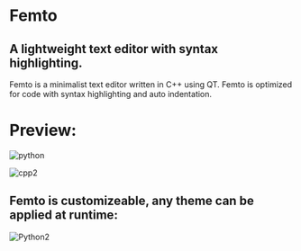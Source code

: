 # Femto
## A lightweight text editor with syntax highlighting.
Femto is a minimalist text editor written in C++ using QT.
Femto is optimized for code with syntax highlighting and auto indentation.

# Preview:
![python](https://user-images.githubusercontent.com/112822029/229016083-fe204a00-8325-4daf-9e9d-b455e4c17152.png)

![cpp2](https://user-images.githubusercontent.com/112822029/229017421-cab72a80-4390-402f-b7bc-ddf2e1700d8d.png)

## Femto is customizeable, any theme can be applied at runtime:
![Python2](https://user-images.githubusercontent.com/112822029/229016958-8a64084c-d1dd-4b50-bc42-0473044ecd99.png)

